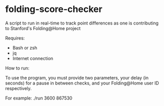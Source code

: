# folding-score-checker
A script to run in real-time to track point differences as one is contributing to Stanford's Folding@Home project

Requires:
* Bash or zsh
* jq
* Internet connection

How to run:

To use the program, you must provide two parameters, your delay (in seconds) for a pause in between checks, and your Folding@Home user ID respectively.

For example: ./run 3600 867530

